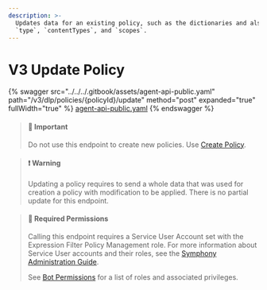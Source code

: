 ```yaml
---
description: >-
  Updates data for an existing policy, such as the dictionaries and also `name`,
  `type`, `contentTypes`, and `scopes`.
---
```


# V3 Update Policy

{% swagger src="../../../.gitbook/assets/agent-api-public.yaml" path="/v3/dlp/policies/{policyId}/update" method="post" expanded="true" fullWidth="true" %}
[agent-api-public.yaml](../../../.gitbook/assets/agent-api-public.yaml)
{% endswagger %}

> #### 🚧 Important
>
> Do not use this endpoint to create new policies. Use [Create Policy](v3-create-policy.md).

> #### ❗️ Warning
>
> Updating a policy requires to send a whole data that was used for creation a policy with modification to be applied. There is no partial update for this endpoint.

> #### 🚧 Required Permissions
>
> Calling this endpoint requires a Service User Account set with the Expression Filter Policy Management role. For more information about Service User accounts and their roles, see the [Symphony Administration Guide](https://symphony.direct/).
>
> See [Bot Permissions](https://docs.developers.symphony.com/building-bots-on-symphony/configuration/bot-permissions) for a list of roles and associated privileges.
